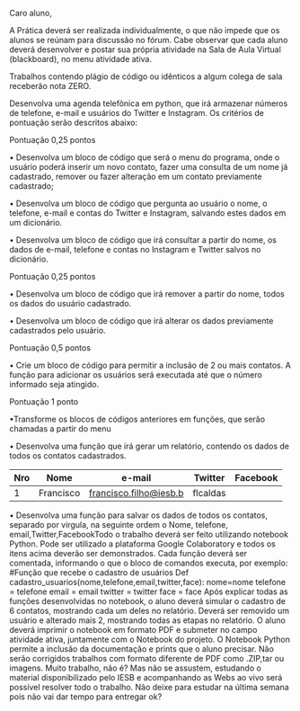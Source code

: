 Caro aluno,

A Prática deverá ser realizada individualmente, o que não impede que os alunos
se reúnam para discussão no fórum. Cabe observar que cada aluno deverá
desenvolver e postar sua própria atividade na Sala de Aula Virtual (blackboard), no
menu atividade ativa.

Trabalhos contendo plágio de código ou idênticos a algum colega de sala receberão
nota ZERO.

Desenvolva uma agenda telefônica em python, que irá armazenar números de
telefone, e-mail e usuários do Twitter e Instagram. Os critérios de pontuação serão
descritos abaixo:

Pontuação 0,25 pontos

• Desenvolva um bloco de código que será o menu do programa, onde o
usuário poderá inserir um novo contato, fazer uma consulta de um nome já
cadastrado, remover ou fazer alteração em um contato previamente
cadastrado;

• Desenvolva um bloco de código que pergunta ao usuário o nome, o telefone,
e-mail e contas do Twitter e Instagram, salvando estes dados em um
dicionário.

• Desenvolva um bloco de código que irá consultar a partir do nome, os dados
de e-mail, telefone e contas no Instagram e Twitter salvos no dicionário.

Pontuação 0,25 pontos

• Desenvolva um bloco de código que irá remover a partir do nome, todos os
dados do usuário cadastrado.

• Desenvolva um bloco de código que irá alterar os dados previamente
cadastrados pelo usuário.

Pontuação 0,5 pontos

• Crie um bloco de código para permitir a inclusão de 2 ou mais contatos. A
função para adicionar os usuários será executada até que o número
informado seja atingido.

Pontuação 1 ponto

•Transforme os blocos de códigos anteriores em funções, que serão
chamadas a partir do menu

• Desenvolva uma função que irá gerar um relatório, contendo os dados de
todos os contatos cadastrados.


| Nro | Nome | e-mail |Twitter| Facebook|
|-----| --- |--------|----|----|
| 1   | Francisco | francisco.filho@iesb.b| flcaldas |

•
Desenvolva uma função para salvar os dados de todos os contatos, separado
por virgula, na seguinte ordem
o Nome, telefone, email,Twitter,FacebookTodo o trabalho deverá ser feito utilizando notebook Python. Pode ser utilizado a
plataforma Google Colaboratory e todos os itens acima deverão ser demonstrados.
Cada função deverá ser comentada, informando o que o bloco de comandos
executa, por exemplo:
#Função que recebe o cadastro de usuários
Def cadastro_usuarios(nome,telefone,email,twitter,face):
nome=nome
telefone = telefone
email = email
twitter = twitter
face = face
Após explicar todas as funções desenvolvidas no notebook, o aluno deverá simular o cadastro de 6 contatos, mostrando 
cada um deles no relatório. Deverá ser
removido um usuário e alterado mais 2, mostrando todas as etapas no relatório.
O aluno deverá imprimir o notebook em formato PDF e submeter no campo
atividade ativa, juntamente com o Notebook do projeto. O Notebook Python
permite a inclusão da documentação e prints que o aluno precisar.
Não serão corrigidos trabalhos com formato diferente de PDF como .ZIP,tar ou
imagens.
Muito trabalho, não é? Mas não se assustem, estudando o material disponibilizado
pelo IESB e acompanhando as Webs ao vivo será possível resolver todo o trabalho.
Não deixe para estudar na última semana pois não vai dar tempo para entregar ok?